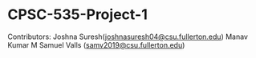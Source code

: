 # CPSC-535-Project-1

Contributors: 
Joshna Suresh(joshnasuresh04@csu.fullerton.edu)
Manav Kumar M
Samuel Valls (samv2019@csu.fullerton.edu)
